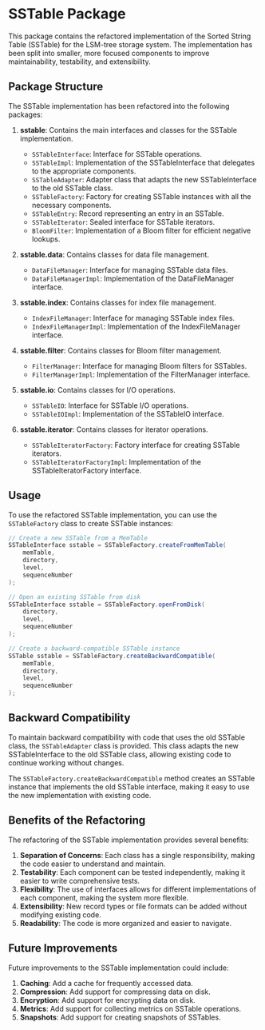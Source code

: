# SSTable Package

This package contains the refactored implementation of the Sorted String Table (SSTable) for the LSM-tree storage system. The implementation has been split into smaller, more focused components to improve maintainability, testability, and extensibility.

## Package Structure

The SSTable implementation has been refactored into the following packages:

1. **sstable**: Contains the main interfaces and classes for the SSTable implementation.
   - `SSTableInterface`: Interface for SSTable operations.
   - `SSTableImpl`: Implementation of the SSTableInterface that delegates to the appropriate components.
   - `SSTableAdapter`: Adapter class that adapts the new SSTableInterface to the old SSTable class.
   - `SSTableFactory`: Factory for creating SSTable instances with all the necessary components.
   - `SSTableEntry`: Record representing an entry in an SSTable.
   - `SSTableIterator`: Sealed interface for SSTable iterators.
   - `BloomFilter`: Implementation of a Bloom filter for efficient negative lookups.

2. **sstable.data**: Contains classes for data file management.
   - `DataFileManager`: Interface for managing SSTable data files.
   - `DataFileManagerImpl`: Implementation of the DataFileManager interface.

3. **sstable.index**: Contains classes for index file management.
   - `IndexFileManager`: Interface for managing SSTable index files.
   - `IndexFileManagerImpl`: Implementation of the IndexFileManager interface.

4. **sstable.filter**: Contains classes for Bloom filter management.
   - `FilterManager`: Interface for managing Bloom filters for SSTables.
   - `FilterManagerImpl`: Implementation of the FilterManager interface.

5. **sstable.io**: Contains classes for I/O operations.
   - `SSTableIO`: Interface for SSTable I/O operations.
   - `SSTableIOImpl`: Implementation of the SSTableIO interface.

6. **sstable.iterator**: Contains classes for iterator operations.
   - `SSTableIteratorFactory`: Factory interface for creating SSTable iterators.
   - `SSTableIteratorFactoryImpl`: Implementation of the SSTableIteratorFactory interface.

## Usage

To use the refactored SSTable implementation, you can use the `SSTableFactory` class to create SSTable instances:

```java
// Create a new SSTable from a MemTable
SSTableInterface sstable = SSTableFactory.createFromMemTable(
    memTable,
    directory,
    level,
    sequenceNumber
);

// Open an existing SSTable from disk
SSTableInterface sstable = SSTableFactory.openFromDisk(
    directory,
    level,
    sequenceNumber
);

// Create a backward-compatible SSTable instance
SSTable sstable = SSTableFactory.createBackwardCompatible(
    memTable,
    directory,
    level,
    sequenceNumber
);
```

## Backward Compatibility

To maintain backward compatibility with code that uses the old SSTable class, the `SSTableAdapter` class is provided. This class adapts the new SSTableInterface to the old SSTable class, allowing existing code to continue working without changes.

The `SSTableFactory.createBackwardCompatible` method creates an SSTable instance that implements the old SSTable interface, making it easy to use the new implementation with existing code.

## Benefits of the Refactoring

The refactoring of the SSTable implementation provides several benefits:

1. **Separation of Concerns**: Each class has a single responsibility, making the code easier to understand and maintain.
2. **Testability**: Each component can be tested independently, making it easier to write comprehensive tests.
3. **Flexibility**: The use of interfaces allows for different implementations of each component, making the system more flexible.
4. **Extensibility**: New record types or file formats can be added without modifying existing code.
5. **Readability**: The code is more organized and easier to navigate.

## Future Improvements

Future improvements to the SSTable implementation could include:

1. **Caching**: Add a cache for frequently accessed data.
2. **Compression**: Add support for compressing data on disk.
3. **Encryption**: Add support for encrypting data on disk.
4. **Metrics**: Add support for collecting metrics on SSTable operations.
5. **Snapshots**: Add support for creating snapshots of SSTables.